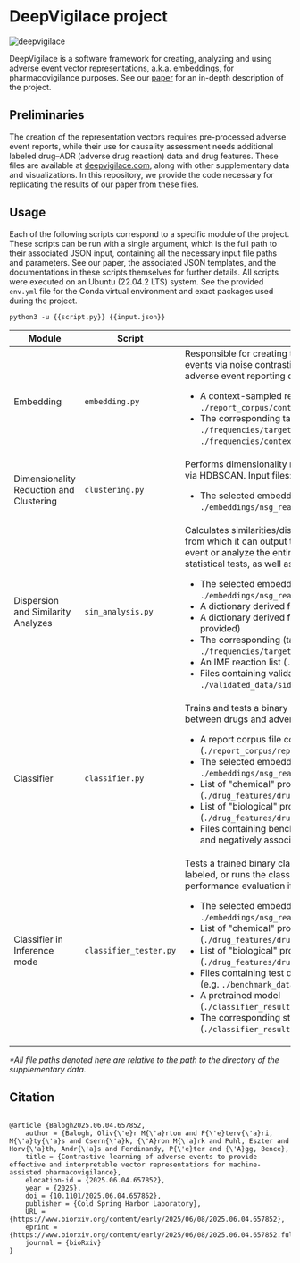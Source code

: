 # DeepVigilace project

![deepvigilace](./deepvigilace.png)

DeepVigilace is a software framework for creating, analyzing and using adverse event vector representations, a.k.a. embeddings, for pharmacovigilance purposes. See our [paper](https://doi.org/10.1101/2025.06.04.657852) for an in-depth description of the project.

## Preliminaries

The creation of the representation vectors requires pre-processed adverse event reports, while their use for causality assessment needs additional labeled drug–ADR (adverse drug reaction) data and drug features. These files are available at [deepvigilace.com](https://www.deepvigilace.com), along with other supplementary data and visualizations. In this repository, we provide the code necessary for replicating the results of our paper from these files.

## Usage

Each of the following scripts correspond to a specific module of the project. These scripts can be run with a single argument, which is the full path to their associated JSON input, containing all the necessary input file paths and parameters. See our paper, the associated JSON templates, and the documentations in these scripts themselves for further details. All scripts were executed on an Ubuntu (22.04.2 LTS) system. See the provided ```env.yml``` file for the Conda virtual environment and exact packages used during the project.

```
python3 -u {{script.py}} {{input.json}}
```

| Module | Script | Description* |
| ------ | ------ | ------ |
| Embedding | ```embedding.py``` | Responsible for creating the vector representation of adverse events via noise contrastive estimation from pre-processed adverse event reporting data. Input files:<br /><ul><li> A context-sampled report file (e.g. ```./report_corpus/context_sampled_reports_reaction2all.csv```)</li></li><li>The corresponding target and context frequency files (e.g. ```./frequencies/target_frequency_reaction2all.csv``` and ```./frequencies/context_frequency_reaction2all.csv```)</ul> |
| Dimensionality Reduction and Clustering | ```clustering.py``` | Performs dimensionality reduction with t-SNE, then clustering via HDBSCAN. Input files:<br /><ul><li>The selected embedding (e.g. ```./embeddings/nsg_reaction2all_embedding.csv```)</li></ul> |
| Dispersion and Similarity Analyzes | ```sim_analysis.py``` | Calculates similarities/distances among the embedding vectors from which it can output the top neighbors of a selected adverse event or analyze the entire embedding space through various statistical tests, as well as our "gain norm" measure. Input files:<br /><ul><li> The selected embedding (e.g. ```./embeddings/nsg_reaction2all_embedding.csv```)</li></li><li>A dictionary derived from MedDRA (optional, not provided)</li><li>A dictionary derived from MedDRA-SMQ (optional, not provided)</li><li>The corresponding (target) frequency file (e.g. ```./frequencies/target_frequency_reaction2all.csv```) </li><li>An IME reaction list (```./other/meddra_ime_list_from_ema.csv```)</li><li>Files containing validated drug–ADR pairs (e.g. ```./validated_data/sider.csv```)</ul> |
| Classifier | ```classifier.py``` | Trains and tests a binary classifier to predict the causality between drugs and adverse events. Input files:<br /><ul><li> A report corpus file containing unique drug–event pairs (```./report_corpus/reports_for_classifier.csv```)</li></li><li>The selected embedding, as adverse event features (e.g. ```./embeddings/nsg_reaction2all_embedding.csv```)</li></li><li>List of "chemical" properties of drugs (```./drug_features/drug_features_chem.csv```)</li></li><li>List of "biological" properties of drugs (```./drug_features/drug_features_bio.csv```)</li></li><li>Files containing benchmark drug–ADR pairs, both positively and negatively associated (e.g. ```./benchmark_data/omop.csv```)</ul> |
| Classifier in Inference mode | ```classifier_tester.py``` | Tests a trained binary classifier on the provided test files if labeled, or runs the classifier in inference mode without performance evaluation if not. Input files:<br /><ul><li> The selected embedding, as adverse event features (e.g. ```./embeddings/nsg_reaction2all_embedding.csv```)</li></li><li>List of "chemical" properties of drugs (```./drug_features/drug_features_chem.csv```)</li></li><li>List of "biological" properties of drugs (```./drug_features/drug_features_bio.csv```)</li></li><li>Files containing test drug–ADR pairs, either labeled or not (e.g. ```./benchmark_data/omop.csv```)</li></li><li>A pretrained model (```./classifier_results/best_model/model.h5```)</li></li><li>The corresponding standard scaler (```./classifier_results/best_model/std_scaler.bin```)</ul> |

_*All file paths denoted here are relative to the path to the directory of the supplementary data._


## Citation

```

@article {Balogh2025.06.04.657852,
	author = {Balogh, Oliv{\'e}r M{\'a}rton and P{\'e}terv{\'a}ri, M{\'a}ty{\'a}s and Csern{\'a}k, {\'A}ron M{\'a}rk and Puhl, Eszter and Horv{\'a}th, Andr{\'a}s and Ferdinandy, P{\'e}ter and {\'A}gg, Bence},
	title = {Contrastive learning of adverse events to provide effective and interpretable vector representations for machine-assisted pharmacovigilance},
	elocation-id = {2025.06.04.657852},
	year = {2025},
	doi = {10.1101/2025.06.04.657852},
	publisher = {Cold Spring Harbor Laboratory},
	URL = {https://www.biorxiv.org/content/early/2025/06/08/2025.06.04.657852},
	eprint = {https://www.biorxiv.org/content/early/2025/06/08/2025.06.04.657852.full.pdf},
	journal = {bioRxiv}
}
```
